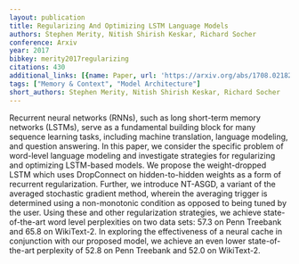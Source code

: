 ```yaml
---
layout: publication
title: Regularizing And Optimizing LSTM Language Models
authors: Stephen Merity, Nitish Shirish Keskar, Richard Socher
conference: Arxiv
year: 2017
bibkey: merity2017regularizing
citations: 430
additional_links: [{name: Paper, url: 'https://arxiv.org/abs/1708.02182'}]
tags: ["Memory & Context", "Model Architecture"]
short_authors: Stephen Merity, Nitish Shirish Keskar, Richard Socher
---
```

Recurrent neural networks (RNNs), such as long short-term memory networks
(LSTMs), serve as a fundamental building block for many sequence learning
tasks, including machine translation, language modeling, and question
answering. In this paper, we consider the specific problem of word-level
language modeling and investigate strategies for regularizing and optimizing
LSTM-based models. We propose the weight-dropped LSTM which uses DropConnect on
hidden-to-hidden weights as a form of recurrent regularization. Further, we
introduce NT-ASGD, a variant of the averaged stochastic gradient method,
wherein the averaging trigger is determined using a non-monotonic condition as
opposed to being tuned by the user. Using these and other regularization
strategies, we achieve state-of-the-art word level perplexities on two data
sets: 57.3 on Penn Treebank and 65.8 on WikiText-2. In exploring the
effectiveness of a neural cache in conjunction with our proposed model, we
achieve an even lower state-of-the-art perplexity of 52.8 on Penn Treebank and
52.0 on WikiText-2.